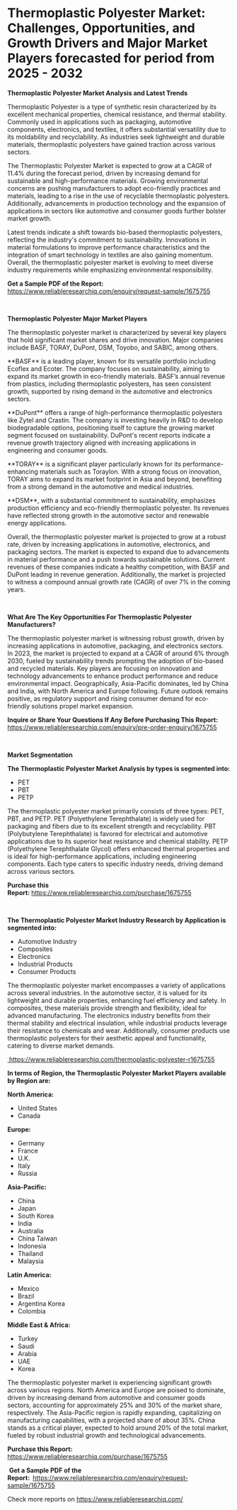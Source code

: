 <p><h1>Thermoplastic Polyester Market: Challenges, Opportunities, and Growth Drivers and Major Market Players forecasted for period from 2025 - 2032</h1></p><p><strong>Thermoplastic Polyester Market Analysis and Latest Trends</strong></p>
<p><p>Thermoplastic Polyester is a type of synthetic resin characterized by its excellent mechanical properties, chemical resistance, and thermal stability. Commonly used in applications such as packaging, automotive components, electronics, and textiles, it offers substantial versatility due to its moldability and recyclability. As industries seek lightweight and durable materials, thermoplastic polyesters have gained traction across various sectors.</p><p>The Thermoplastic Polyester Market is expected to grow at a CAGR of 11.4% during the forecast period, driven by increasing demand for sustainable and high-performance materials. Growing environmental concerns are pushing manufacturers to adopt eco-friendly practices and materials, leading to a rise in the use of recyclable thermoplastic polyesters. Additionally, advancements in production technology and the expansion of applications in sectors like automotive and consumer goods further bolster market growth. </p><p>Latest trends indicate a shift towards bio-based thermoplastic polyesters, reflecting the industry's commitment to sustainability. Innovations in material formulations to improve performance characteristics and the integration of smart technology in textiles are also gaining momentum. Overall, the thermoplastic polyester market is evolving to meet diverse industry requirements while emphasizing environmental responsibility.</p></p>
<p><strong>Get a Sample PDF of the Report:&nbsp;</strong> <a href="https://www.reliableresearchiq.com/enquiry/request-sample/1675755?utm_campaign=2185&utm_medium=2&utm_source=Github&utm_content=ia&utm_term=30012025&utm_id=thermoplastic-polyester">https://www.reliableresearchiq.com/enquiry/request-sample/1675755</a></p>
<p>&nbsp;</p>
<p><strong>Thermoplastic Polyester Major Market Players</strong></p>
<p><p>The thermoplastic polyester market is characterized by several key players that hold significant market shares and drive innovation. Major companies include BASF, TORAY, DuPont, DSM, Toyobo, and SABIC, among others.</p><p>**BASF** is a leading player, known for its versatile portfolio including Ecoflex and Ecoter. The company focuses on sustainability, aiming to expand its market growth in eco-friendly materials. BASF’s annual revenue from plastics, including thermoplastic polyesters, has seen consistent growth, supported by rising demand in the automotive and electronics sectors.</p><p>**DuPont** offers a range of high-performance thermoplastic polyesters like Zytel and Crastin. The company is investing heavily in R&D to develop biodegradable options, positioning itself to capture the growing market segment focused on sustainability. DuPont's recent reports indicate a revenue growth trajectory aligned with increasing applications in engineering and consumer goods.</p><p>**TORAY** is a significant player particularly known for its performance-enhancing materials such as Toraylon. With a strong focus on innovation, TORAY aims to expand its market footprint in Asia and beyond, benefiting from a strong demand in the automotive and medical industries. </p><p>**DSM**, with a substantial commitment to sustainability, emphasizes production efficiency and eco-friendly thermoplastic polyester. Its revenues have reflected strong growth in the automotive sector and renewable energy applications. </p><p>Overall, the thermoplastic polyester market is projected to grow at a robust rate, driven by increasing applications in automotive, electronics, and packaging sectors. The market is expected to expand due to advancements in material performance and a push towards sustainable solutions. Current revenues of these companies indicate a healthy competition, with BASF and DuPont leading in revenue generation. Additionally, the market is projected to witness a compound annual growth rate (CAGR) of over 7% in the coming years.</p></p>
<p>&nbsp;</p>
<p><strong>What Are The Key Opportunities For Thermoplastic Polyester Manufacturers?</strong></p>
<p><p>The thermoplastic polyester market is witnessing robust growth, driven by increasing applications in automotive, packaging, and electronics sectors. In 2023, the market is projected to expand at a CAGR of around 6% through 2030, fueled by sustainability trends prompting the adoption of bio-based and recycled materials. Key players are focusing on innovation and technology advancements to enhance product performance and reduce environmental impact. Geographically, Asia-Pacific dominates, led by China and India, with North America and Europe following. Future outlook remains positive, as regulatory support and rising consumer demand for eco-friendly solutions propel market expansion.</p></p>
<p><strong>Inquire or Share Your Questions If Any Before Purchasing This Report:</strong> <a href="https://www.reliableresearchiq.com/enquiry/pre-order-enquiry/1675755?utm_campaign=2185&utm_medium=2&utm_source=Github&utm_content=ia&utm_term=30012025&utm_id=thermoplastic-polyester">https://www.reliableresearchiq.com/enquiry/pre-order-enquiry/1675755</a></p>
<p>&nbsp;</p>
<p><strong>Market Segmentation</strong></p>
<p><strong>The Thermoplastic Polyester Market Analysis by types is segmented into:</strong></p>
<p><ul><li>PET</li><li>PBT</li><li>PETP</li></ul></p>
<p><p>The thermoplastic polyester market primarily consists of three types: PET, PBT, and PETP. PET (Polyethylene Terephthalate) is widely used for packaging and fibers due to its excellent strength and recyclability. PBT (Polybutylene Terephthalate) is favored for electrical and automotive applications due to its superior heat resistance and chemical stability. PETP (Polyethylene Terephthalate Glycol) offers enhanced thermal properties and is ideal for high-performance applications, including engineering components. Each type caters to specific industry needs, driving demand across various sectors.</p></p>
<p><strong>Purchase this Report:&nbsp;</strong><a href="https://www.reliableresearchiq.com/purchase/1675755?utm_campaign=2185&utm_medium=2&utm_source=Github&utm_content=ia&utm_term=30012025&utm_id=thermoplastic-polyester">https://www.reliableresearchiq.com/purchase/1675755</a></p>
<p>&nbsp;</p>
<p><strong>The Thermoplastic Polyester Market Industry Research by Application is segmented into:</strong></p>
<p><ul><li>Automotive Industry</li><li>Composites</li><li>Electronics</li><li>Industrial Products</li><li>Consumer Products</li></ul></p>
<p><p>The thermoplastic polyester market encompasses a variety of applications across several industries. In the automotive sector, it is valued for its lightweight and durable properties, enhancing fuel efficiency and safety. In composites, these materials provide strength and flexibility, ideal for advanced manufacturing. The electronics industry benefits from their thermal stability and electrical insulation, while industrial products leverage their resistance to chemicals and wear. Additionally, consumer products use thermoplastic polyesters for their aesthetic appeal and functionality, catering to diverse market demands.</p></p>
<p><a href="https://www.reliableresearchiq.com/thermoplastic-polyester-r1675755?utm_campaign=2185&utm_medium=2&utm_source=Github&utm_content=ia&utm_term=30012025&utm_id=thermoplastic-polyester">&nbsp;https://www.reliableresearchiq.com/thermoplastic-polyester-r1675755</a></p>
<p><strong>In terms of Region, the Thermoplastic Polyester Market Players available by Region are:</strong></p>
<p>
    <p> <strong> North America: </strong>
        <ul>
            <li>United States</li>
            <li>Canada</li>
        </ul>
        </p> 
    <p> <strong> Europe: </strong>
        <ul>
            <li>Germany</li>
            <li>France</li>
            <li>U.K.</li>
            <li>Italy</li>
            <li>Russia</li>
        </ul>
        </p> 
    <p> <strong> Asia-Pacific: </strong>
        <ul>
            <li>China</li>
            <li>Japan</li>
            <li>South Korea</li>
            <li>India</li>
            <li>Australia</li>
            <li>China Taiwan</li>
            <li>Indonesia</li>
            <li>Thailand</li>
            <li>Malaysia</li>
        </ul>
        </p> 
    <p> <strong> Latin America: </strong>
        <ul>
            <li>Mexico</li>
            <li>Brazil</li>
            <li>Argentina Korea</li>
            <li>Colombia</li>
        </ul>
        </p> 
    <p> <strong> Middle East & Africa: </strong>
        <ul>
            <li>Turkey</li>
            <li>Saudi</li>
            <li>Arabia</li>
            <li>UAE</li>
            <li>Korea</li>
        </ul>
    </p>
    </p>
<p><p>The thermoplastic polyester market is experiencing significant growth across various regions. North America and Europe are poised to dominate, driven by increasing demand from automotive and consumer goods sectors, accounting for approximately 25% and 30% of the market share, respectively. The Asia-Pacific region is rapidly expanding, capitalizing on manufacturing capabilities, with a projected share of about 35%. China stands as a critical player, expected to hold around 20% of the total market, fueled by robust industrial growth and technological advancements.</p></p>
<p><strong>Purchase this Report: </strong><a href="https://www.reliableresearchiq.com/purchase/1675755?utm_campaign=2185&utm_medium=2&utm_source=Github&utm_content=ia&utm_term=30012025&utm_id=thermoplastic-polyester">https://www.reliableresearchiq.com/purchase/1675755</a></p>
<p>&nbsp;<strong>Get a Sample PDF of the Report:&nbsp;&nbsp;</strong><a href="https://www.reliableresearchiq.com/enquiry/request-sample/1675755?utm_campaign=2185&utm_medium=2&utm_source=Github&utm_content=ia&utm_term=30012025&utm_id=thermoplastic-polyester">https://www.reliableresearchiq.com/enquiry/request-sample/1675755</a></p>
<p><strong></strong></p>
<p>Check more reports on <a href="https://www.reliableresearchiq.com/?utm_campaign=2185&utm_medium=2&utm_source=Github&utm_content=ia&utm_term=30012025&utm_id=thermoplastic-polyester">https://www.reliableresearchiq.com/</a></p>